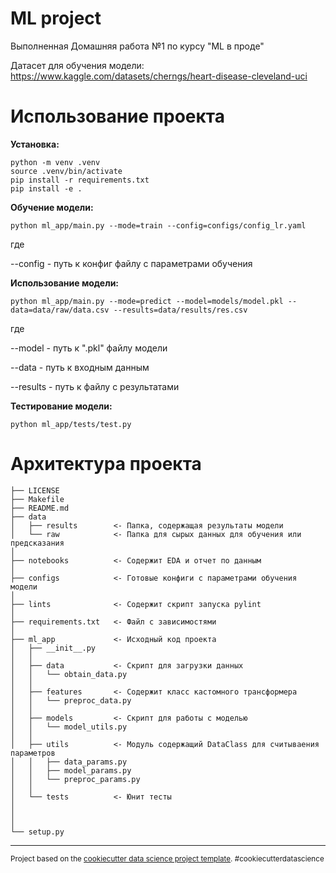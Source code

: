 ML project
==============================

Выполненная Домашняя работа №1 по курсу "ML в проде"

Датасет для обучения модели: https://www.kaggle.com/datasets/cherngs/heart-disease-cleveland-uci

Использование проекта
==============================
**Установка:**
~~~
python -m venv .venv
source .venv/bin/activate
pip install -r requirements.txt
pip install -e .
~~~

**Обучение модели:**
~~~
python ml_app/main.py --mode=train --config=configs/config_lr.yaml
~~~
где

--config - путь к конфиг файлу с параметрами обучения

**Использование модели:**
~~~
python ml_app/main.py --mode=predict --model=models/model.pkl --data=data/raw/data.csv --results=data/results/res.csv
~~~
где

--model - путь к ".pkl" файлу модели

--data - путь к входным данным

--results - путь к файлу с результатами

**Тестирование модели:**
~~~
python ml_app/tests/test.py
~~~



Архитектура проекта
==============================

    ├── LICENSE
    ├── Makefile           
    ├── README.md          
    ├── data
    │   ├── results        <- Папка, содержащая результаты модели
    │   └── raw            <- Папка для сырых данных для обучения или предсказания
    │
    ├── notebooks          <- Содержит EDA и отчет по данным
    │
    ├── configs            <- Готовые конфиги с параметрами обучения модели
    │
    ├── lints              <- Содержит скрипт запуска pylint
    │
    ├── requirements.txt   <- Файл с зависимостями
    │
    ├── ml_app             <- Исходный код проекта
    │   ├── __init__.py    
    │   │
    │   ├── data           <- Скрипт для загрузки данных
    │   │   └── obtain_data.py
    │   │
    │   ├── features       <- Содержит класс кастомного трансформера
    │   │   └── preproc_data.py
    │   │
    │   ├── models         <- Скрипт для работы с моделью
    │   │   └── model_utils.py
    │   │
    │   ├── utils          <- Модуль содержащий DataClass для считываения параметров
    │   │   ├── data_params.py
    │   │   ├── model_params.py
    │   │   └── preproc_params.py
    │   │
    │   └── tests          <- Юнит тесты
    │
    │
    │
    └── setup.py            


--------

<p><small>Project based on the <a target="_blank" href="https://drivendata.github.io/cookiecutter-data-science/">cookiecutter data science project template</a>. #cookiecutterdatascience</small></p>
